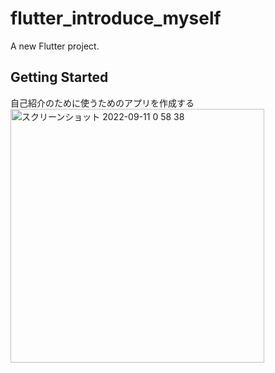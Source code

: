 # flutter_introduce_myself

A new Flutter project.

## Getting Started

自己紹介のために使うためのアプリを作成する<img width="406" alt="スクリーンショット 2022-09-11 0 58 38" src="https://user-images.githubusercontent.com/60816281/189491576-f8b7fd09-815d-4c4f-a268-603cbf97d72f.png">
